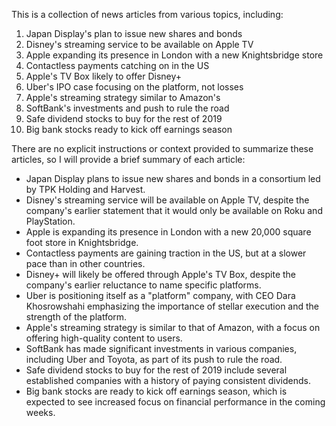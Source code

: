 This is a collection of news articles from various topics, including:

1. Japan Display's plan to issue new shares and bonds
2. Disney's streaming service to be available on Apple TV
3. Apple expanding its presence in London with a new Knightsbridge store
4. Contactless payments catching on in the US
5. Apple's TV Box likely to offer Disney+
6. Uber's IPO case focusing on the platform, not losses
7. Apple's streaming strategy similar to Amazon's
8. SoftBank's investments and push to rule the road
9. Safe dividend stocks to buy for the rest of 2019
10. Big bank stocks ready to kick off earnings season

There are no explicit instructions or context provided to summarize these articles, so I will provide a brief summary of each article:

* Japan Display plans to issue new shares and bonds in a consortium led by TPK Holding and Harvest.
* Disney's streaming service will be available on Apple TV, despite the company's earlier statement that it would only be available on Roku and PlayStation.
* Apple is expanding its presence in London with a new 20,000 square foot store in Knightsbridge.
* Contactless payments are gaining traction in the US, but at a slower pace than in other countries.
* Disney+ will likely be offered through Apple's TV Box, despite the company's earlier reluctance to name specific platforms.
* Uber is positioning itself as a "platform" company, with CEO Dara Khosrowshahi emphasizing the importance of stellar execution and the strength of the platform.
* Apple's streaming strategy is similar to that of Amazon, with a focus on offering high-quality content to users.
* SoftBank has made significant investments in various companies, including Uber and Toyota, as part of its push to rule the road.
* Safe dividend stocks to buy for the rest of 2019 include several established companies with a history of paying consistent dividends.
* Big bank stocks are ready to kick off earnings season, which is expected to see increased focus on financial performance in the coming weeks.